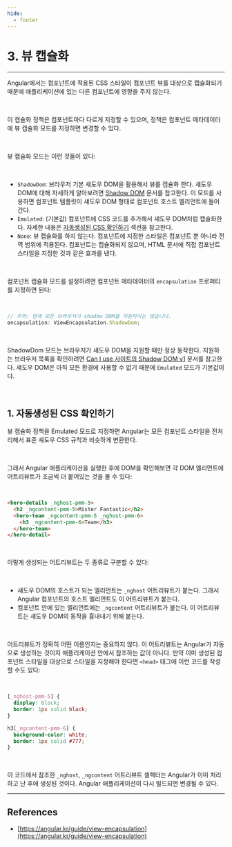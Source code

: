 ```yaml
---
hide:
  - footer
---
```


# 3. 뷰 캡슐화

---

Angular에서는 컴포넌트에 적용된 CSS 스타일이 컴포넌트 뷰를 대상으로 캡슐화되기 때문에 애플리케이션에 있는 다른 컴포넌트에 영향을 주지 않는다.

<br/>

이 캡슐화 정책은 컴포넌트마다 다르게 지정할 수 있으며, 정책은 컴포넌트 메타데이터에 뷰 캡슐화 모드를 지정하면 변경할 수 있다.

<br/>

뷰 캡슐화 모드는 이런 것들이 있다:

<br/>

- `ShadowDom`: 브라우저 기본 섀도우 DOM을 활용해서 뷰를 캡슐화 한다. 섀도우 DOM에 대해 자세하게 알아보려면 [Shadow DOM](https://developer.mozilla.org/en-US/docs/Web/Web_Components/Shadow_DOM) 문서를 참고한다. 이 모드를 사용하면 컴포넌트 템플릿이 섀도우 DOM 형태로 컴포넌트 호스트 엘리먼트에 들어간다.
- `Emulated`: (기본값) 컴포넌트에 CSS 코드를 추가해서 섀도우 DOM처럼 캡슐화한다. 자세한 내용은 [자동생성된 CSS 확인하기](https://angular.kr/guide/view-encapsulation#inspect-generated-css) 섹션을 참고한다.
- `None`: 뷰 캡슐화를 하지 않는다. 컴포넌트에 지정한 스타일은 컴포넌트 뿐 아니라 전역 범위에 적용된다. 컴포넌트는 캡슐화되지 않으며, HTML 문서에 직접 컴포넌트 스타일을 지정한 것과 같은 효과를 낸다.

<br/>

컴포넌트 캡슐화 모드를 설정하려면 컴포넌트 메타데이터의 `encapsulation` 프로퍼티를 지정하면 된다:

<br/>

```typescript title="src/app/quest-summary.component.ts"
// 주의: 현재 모든 브라우저가 shadow DOM을 지원하지는 않습니다.
encapsulation: ViewEncapsulation.ShadowDom;
```

<br/>

ShadowDom 모드는 브라우저가 섀도우 DOM을 지원할 때만 정상 동작한다. 지원하는 브라우저 목록을 확인하려면 [Can I use 사이트의 Shadow DOM v1](https://caniuse.com/shadowdomv1) 문서를 참고한다. 섀도우 DOM은 아직 모든 환경에 사용할 수 없기 때문에 `Emulated` 모드가 기본값이다.

<br/>

## 1. 자동생성된 CSS 확인하기

뷰 캡슐화 정책을 Emulated 모드로 지정하면 Angular는 모든 컴포넌트 스타일을 전처리해서 표준 섀도우 CSS 규칙과 비슷하게 변환한다.

<br/>

그래서 Angular 애플리케이션을 실행한 후에 DOM을 확인해보면 각 DOM 엘리먼트에 어트리뷰트가 조금씩 더 붙어있는 것을 볼 수 있다:

<br/>

```html
<hero-details _nghost-pmm-5>
  <h2 _ngcontent-pmm-5>Mister Fantastic</h2>
  <hero-team _ngcontent-pmm-5 _nghost-pmm-6>
    <h3 _ngcontent-pmm-6>Team</h3>
  </hero-team>
</hero-detail>
```

<br/>

이렇게 생성되는 어트리뷰트는 두 종류로 구분할 수 있다:

<br/>

- 섀도우 DOM의 호스트가 되는 엘리먼트는 `_nghost` 어트리뷰트가 붙는다. 그래서 Angular 컴포넌트의 호스트 엘리먼트도 이 어트리뷰트가 붙는다.
- 컴포넌트 안에 있는 엘리먼트에는 `_ngcontent` 어트리뷰트가 붙는다. 이 어트리뷰트는 섀도우 DOM의 동작을 흉내내기 위해 붙는다.

<br/>

어트리뷰트가 정확히 어떤 이름인지는 중요하지 않다. 이 어트리뷰트는 Angular가 자동으로 생성하는 것이지 애플리케이션 안에서 참조하는 값이 아니다. 만약 이미 생성된 컴포넌트 스타일을 대상으로 스타일을 지정해야 한다면 `<head>` 태그에 이런 코드를 작성할 수도 있다:

<br/>

```css
[_nghost-pmm-5] {
  display: block;
  border: 1px solid black;
}

h3[_ngcontent-pmm-6] {
  background-color: white;
  border: 1px solid #777;
}
```

<br/>

이 코드에서 참조한 `_nghost`, `_ngcontent` 어트리뷰트 셀렉터는 Angular가 이미 처리하고 난 후에 생성된 것이다. Angular 애플리케이션이 다시 빌드되면 변경될 수 있다.

---

## References

- [https://angular.kr/guide/view-encapsulation](https://angular.kr/guide/view-encapsulation)
